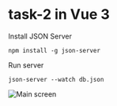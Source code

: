 # task-2 in Vue 3

Install JSON Server

```shell
npm install -g json-server
```

Run server 
```shell
json-server --watch db.json
```
![Main screen](https://user-images.githubusercontent.com/71018530/142454281-1884b6c8-3bfb-42a9-8d1d-384f25253cca.png)
